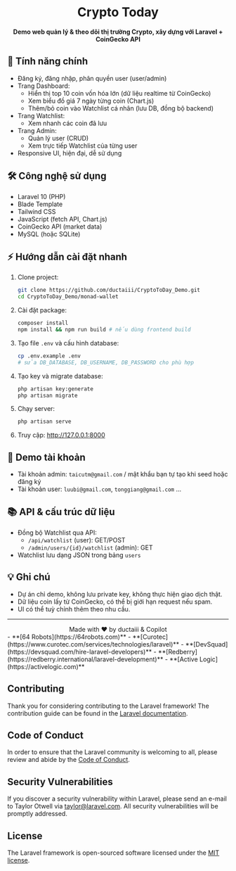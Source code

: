 <div align="center">
	<h1>Crypto Today</h1>
	<p><b>Demo web quản lý & theo dõi thị trường Crypto, xây dựng với Laravel + CoinGecko API</b></p>
</div>

## 🚀 Tính năng chính

- Đăng ký, đăng nhập, phân quyền user (user/admin)
- Trang Dashboard:
	- Hiển thị top 10 coin vốn hóa lớn (dữ liệu realtime từ CoinGecko)
	- Xem biểu đồ giá 7 ngày từng coin (Chart.js)
	- Thêm/bỏ coin vào Watchlist cá nhân (lưu DB, đồng bộ backend)
- Trang Watchlist:
	- Xem nhanh các coin đã lưu
- Trang Admin:
	- Quản lý user (CRUD)
	- Xem trực tiếp Watchlist của từng user
- Responsive UI, hiện đại, dễ sử dụng

## 🛠️ Công nghệ sử dụng

- Laravel 10 (PHP)
- Blade Template
- Tailwind CSS
- JavaScript (fetch API, Chart.js)
- CoinGecko API (market data)
- MySQL (hoặc SQLite)

## ⚡ Hướng dẫn cài đặt nhanh

1. Clone project:
	 ```bash
	 git clone https://github.com/ductaiii/CryptoToDay_Demo.git
	 cd CryptoToDay_Demo/monad-wallet
	 ```
2. Cài đặt package:
	 ```bash
	 composer install
	 npm install && npm run build # nếu dùng frontend build
	 ```
3. Tạo file `.env` và cấu hình database:
	 ```bash
	 cp .env.example .env
	 # sửa DB_DATABASE, DB_USERNAME, DB_PASSWORD cho phù hợp
	 ```
4. Tạo key và migrate database:
	 ```bash
	 php artisan key:generate
	 php artisan migrate
	 ```
5. Chạy server:
	 ```bash
	 php artisan serve
	 ```
6. Truy cập: http://127.0.0.1:8000

## 📝 Demo tài khoản

- Tài khoản admin: `taicutm@gmail.com` / mật khẩu bạn tự tạo khi seed hoặc đăng ký
- Tài khoản user: `luubi@gmail.com`, `tonggiang@gmail.com` ...

## 📚 API & cấu trúc dữ liệu

- Đồng bộ Watchlist qua API:
	- `/api/watchlist` (user): GET/POST
	- `/admin/users/{id}/watchlist` (admin): GET
- Watchlist lưu dạng JSON trong bảng `users`

## 💡 Ghi chú

- Dự án chỉ demo, không lưu private key, không thực hiện giao dịch thật.
- Dữ liệu coin lấy từ CoinGecko, có thể bị giới hạn request nếu spam.
- UI có thể tuỳ chỉnh thêm theo nhu cầu.

---
<div align="center">Made with ❤️ by ductaiii & Copilot</div>
- **[64 Robots](https://64robots.com)**
- **[Curotec](https://www.curotec.com/services/technologies/laravel)**
- **[DevSquad](https://devsquad.com/hire-laravel-developers)**
- **[Redberry](https://redberry.international/laravel-development)**
- **[Active Logic](https://activelogic.com)**

## Contributing

Thank you for considering contributing to the Laravel framework! The contribution guide can be found in the [Laravel documentation](https://laravel.com/docs/contributions).

## Code of Conduct

In order to ensure that the Laravel community is welcoming to all, please review and abide by the [Code of Conduct](https://laravel.com/docs/contributions#code-of-conduct).

## Security Vulnerabilities

If you discover a security vulnerability within Laravel, please send an e-mail to Taylor Otwell via [taylor@laravel.com](mailto:taylor@laravel.com). All security vulnerabilities will be promptly addressed.

## License

The Laravel framework is open-sourced software licensed under the [MIT license](https://opensource.org/licenses/MIT).
